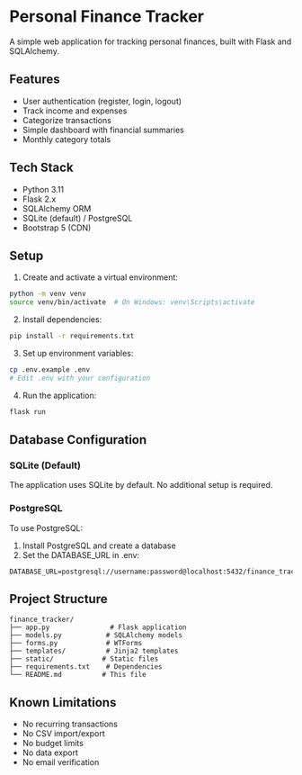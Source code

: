 # Personal Finance Tracker

A simple web application for tracking personal finances, built with Flask and SQLAlchemy.

## Features

- User authentication (register, login, logout)
- Track income and expenses
- Categorize transactions
- Simple dashboard with financial summaries
- Monthly category totals

## Tech Stack

- Python 3.11
- Flask 2.x
- SQLAlchemy ORM
- SQLite (default) / PostgreSQL
- Bootstrap 5 (CDN)

## Setup

1. Create and activate a virtual environment:
```bash
python -m venv venv
source venv/bin/activate  # On Windows: venv\Scripts\activate
```

2. Install dependencies:
```bash
pip install -r requirements.txt
```

3. Set up environment variables:
```bash
cp .env.example .env
# Edit .env with your configuration
```

4. Run the application:
```bash
flask run
```

## Database Configuration

### SQLite (Default)
The application uses SQLite by default. No additional setup is required.

### PostgreSQL
To use PostgreSQL:

1. Install PostgreSQL and create a database
2. Set the DATABASE_URL in .env:
```
DATABASE_URL=postgresql://username:password@localhost:5432/finance_tracker
```

## Project Structure

```
finance_tracker/
├── app.py               # Flask application
├── models.py           # SQLAlchemy models
├── forms.py            # WTForms
├── templates/          # Jinja2 templates
├── static/            # Static files
├── requirements.txt    # Dependencies
└── README.md          # This file
```

## Known Limitations

- No recurring transactions
- No CSV import/export
- No budget limits
- No data export
- No email verification
